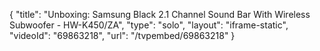 {
    "title": "Unboxing: Samsung Black 2.1 Channel Sound Bar With Wireless Subwoofer - HW-K450\/ZA",
    "type": "solo",
    "layout": "iframe-static",
    "videoId": "69863218",
    "url": "\/tvpembed\/69863218"
}
